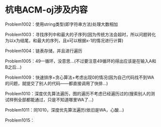 # 杭电ACM-oj涉及内容

Problem1002：使用string类型(即字符串方法)处理大数相加

Problem1003：寻找序列中和最大的子序列(因为传统方法会超时，所以问题转化为以x为结尾，和最大的序列，且x可以根据x-1的情况进行计算)

Problem1004：链表存储，并且进行遍历

Problem1005：49一循环，没意思...(不过要注意49循环的得出应该是在输入A和B之后...)

Problem1009：快速排序+贪心算法+考虑出现0的情况(因为自己代码找不到WA的问题，就提交了别人的代码——都直接调用了快排...)

Problem1010：深度优先算法遍历，图的遍历不考虑已经遍历过的(搜索别人的测试样例全部都能通过，只是不知道哪里WA了...)

Problem1011：同1010，深度优先算法遍历(依旧是WA，心酸...)

Problem1015：